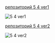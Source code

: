[репозиторий 5 4 ver1](https://hub.docker.com/layers/161120054/jekker/netology/ver1/images/sha256-247175ffb0ff1d6bfff7f580ff366b21a420a2cdc23d5e7bfb3a260340106089?context=repo)

![5 4 ver1](https://user-images.githubusercontent.com/79650628/128699011-9ea6a621-1114-4567-8735-9a98b02a7bb9.jpg)

[репозиторий 5 4 ver2](https://hub.docker.com/layers/161120796/jekker/netology/ver2/images/sha256-8e0c4431a489039c972eea8eadfbf83fb58250d224e434937baa588c6ac0f1ab?context=repo)

![5 4 ver2](https://user-images.githubusercontent.com/79650628/128699017-db44b702-dab7-4b0d-ba0e-3bd747063fa6.jpg)
